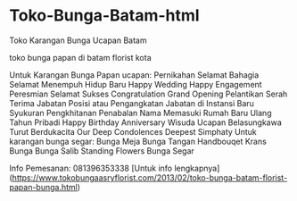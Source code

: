 # Toko-Bunga-Batam-html
Toko Karangan Bunga Ucapan Batam

toko bunga papan di batam florist kota

Untuk Karangan Bunga Papan ucapan:
Pernikahan
Selamat Bahagia
Selamat Menempuh Hidup Baru
Happy Wedding
Happy Engagement
Peresmian
Selamat Sukses
Congratulation
Grand Opening
Pelantikan
Serah Terima Jabatan
Posisi atau Pengangkatan Jabatan di Instansi Baru
Syukuran
Pengkhitanan
Penabalan Nama
Memasuki Rumah Baru
Ulang Tahun Pribadi
Happy Birthday
Anniversary
Wisuda
Ucapan Belasungkawa
Turut Berdukacita
Our Deep Condolences
Deepest Simphaty
Untuk karangan bunga segar:
Bunga Meja
Bunga Tangan
Handbouqet
Krans Bunga
Bunga Salib
Standing Flowers
Bunga Segar

Info Pemesanan: 081396353338
[Untuk info lengkapnya] (https://www.tokobungaasryflorist.com/2013/02/toko-bunga-batam-florist-papan-bunga.html)
